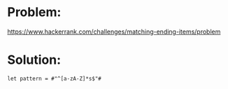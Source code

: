 # Problem: 

https://www.hackerrank.com/challenges/matching-ending-items/problem

# Solution:

```
let pattern = #"^[a-zA-Z]*s$"#
```
